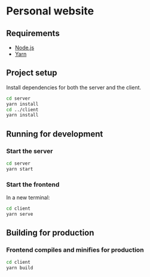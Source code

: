 # Personal website

## Requirements
- [Node.js](https://nodejs.org/en/)
- [Yarn](https://yarnpkg.com/en/docs/install)

## Project setup
Install dependencies for both the server and the client.
```bash
cd server
yarn install
cd ../client
yarn install
```

## Running for development
### Start the server
```bash
cd server
yarn start
```

### Start the frontend
In a new terminal:
```bash
cd client
yarn serve
```

## Building for production
### Frontend compiles and minifies for production
```bash
cd client
yarn build
```
